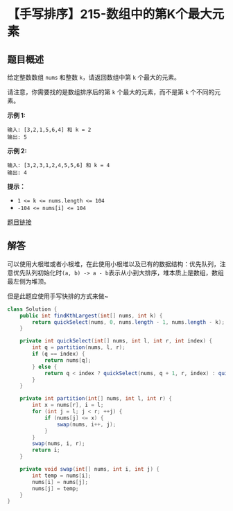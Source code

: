 # 【手写排序】215-数组中的第K个最大元素

## 题目概述

给定整数数组 `nums` 和整数 `k`，请返回数组中第 `k` 个最大的元素。

请注意，你需要找的是数组排序后的第 `k` 个最大的元素，而不是第 `k` 个不同的元素。

**示例 1:**

```
输入: [3,2,1,5,6,4] 和 k = 2
输出: 5
```

**示例 2:**

```
输入: [3,2,3,1,2,4,5,5,6] 和 k = 4
输出: 4
```

**提示：**

- `1 <= k <= nums.length <= 104`
- `-104 <= nums[i] <= 104`

[题目链接](https://leetcode-cn.com/problems/kth-largest-element-in-an-array/)

## 解答

可以使用大根堆或者小根堆，在此使用小根堆以及已有的数据结构：优先队列，注意优先队列初始化时`(a, b) -> a - b`表示从小到大排序，堆本质上是数组，数组最左侧为堆顶。

但是此题应使用手写快排的方式来做~

```java
class Solution {
    public int findKthLargest(int[] nums, int k) {
        return quickSelect(nums, 0, nums.length - 1, nums.length - k);
    }

    private int quickSelect(int[] nums, int l, int r, int index) {
        int q = partition(nums, l, r);
        if (q == index) {
            return nums[q];
        } else {
            return q < index ? quickSelect(nums, q + 1, r, index) : quickSelect(nums, l, q - 1, index);
        }
    }

    private int partition(int[] nums, int l, int r) {
        int x = nums[r], i = l;
        for (int j = l; j < r; ++j) {
            if (nums[j] <= x) {
                swap(nums, i++, j);
            }
        }
        swap(nums, i, r);
        return i;
    }

    private void swap(int[] nums, int i, int j) {
        int temp = nums[i];
        nums[i] = nums[j];
        nums[j] = temp;
    }
}
```